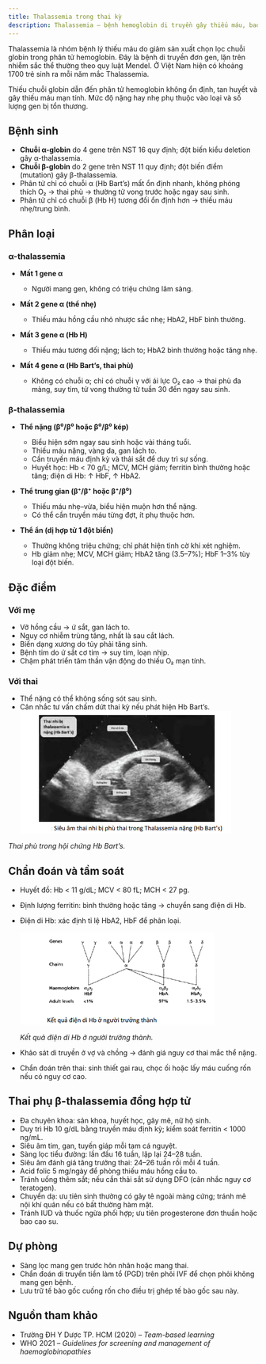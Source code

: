 ```yaml
---
title: Thalassemia trong thai kỳ
description: Thalassemia – bệnh hemoglobin di truyền gây thiếu máu, bao gồm nguyên nhân, phân loại, biểu hiện lâm sàng, chẩn đoán tiền sản và quản lý thai kỳ.
---
```


Thalassemia là nhóm bệnh lý thiếu máu do giảm sản xuất chọn lọc chuỗi globin trong phân tử hemoglobin. Đây là bệnh di truyền đơn gen, lặn trên nhiễm sắc thể thường theo quy luật Mendel. Ở Việt Nam hiện có khoảng 1700 trẻ sinh ra mỗi năm mắc Thalassemia.

Thiếu chuỗi globin dẫn đến phân tử hemoglobin không ổn định, tan huyết và gây thiếu máu mạn tính. Mức độ nặng hay nhẹ phụ thuộc vào loại và số lượng gen bị tổn thương.

## Bệnh sinh

- **Chuỗi α-globin** do 4 gene trên NST 16 quy định; đột biến kiểu deletion gây α-thalassemia.
- **Chuỗi β-globin** do 2 gene trên NST 11 quy định; đột biến điểm (mutation) gây β-thalassemia.
- Phân tử chỉ có chuỗi α (Hb Bart’s) mất ổn định nhanh, không phóng thích O₂ → thai phù → thường tử vong trước hoặc ngay sau sinh.
- Phân tử chỉ có chuỗi β (Hb H) tương đối ổn định hơn → thiếu máu nhẹ/trung bình.

## Phân loại

### α-thalassemia

- **Mất 1 gene α**

  - Người mang gen, không có triệu chứng lâm sàng.

- **Mất 2 gene α (thể nhẹ)**

  - Thiếu máu hồng cầu nhỏ nhược sắc nhẹ; HbA2, HbF bình thường.

- **Mất 3 gene α (Hb H)**

  - Thiếu máu tương đối nặng; lách to; HbA2 bình thường hoặc tăng nhẹ.

- **Mất 4 gene α (Hb Bart’s, thai phù)**

  - Không có chuỗi α; chỉ có chuỗi γ với ái lực O₂ cao → thai phù đa màng, suy tim, tử vong thường từ tuần 30 đến ngay sau sinh.

### β-thalassemia

- **Thể nặng (β⁰/β⁰ hoặc β⁰/β⁰ kép)**

  - Biểu hiện sớm ngay sau sinh hoặc vài tháng tuổi.
  - Thiếu máu nặng, vàng da, gan lách to.
  - Cần truyền máu định kỳ và thải sắt để duy trì sự sống.
  - Huyết học: Hb < 70 g/L; MCV, MCH giảm; ferritin bình thường hoặc tăng; điện di Hb: ↑ HbF, ↑ HbA2.

- **Thể trung gian (β⁺/β⁺ hoặc β⁺/β⁰)**

  - Thiếu máu nhẹ–vừa, biểu hiện muộn hơn thể nặng.
  - Có thể cần truyền máu từng đợt, ít phụ thuộc hơn.

- **Thể ẩn (dị hợp tử 1 đột biến)**

  - Thường không triệu chứng; chỉ phát hiện tình cờ khi xét nghiệm.
  - Hb giảm nhẹ; MCV, MCH giảm; HbA2 tăng (3.5–7%); HbF 1–3% tùy loại đột biến.

## Đặc điểm

### Với mẹ

- Vỡ hồng cầu → ứ sắt, gan lách to.
- Nguy cơ nhiễm trùng tăng, nhất là sau cắt lách.
- Biến dạng xương do tủy phải tăng sinh.
- Bệnh tim do ứ sắt cơ tim → suy tim, loạn nhịp.
- Chậm phát triển tâm thần vận động do thiếu O₂ mạn tính.

### Với thai

- Thể nặng có thể không sống sót sau sinh.
- Cân nhắc tư vấn chấm dứt thai kỳ nếu phát hiện Hb Bart’s.
  ![Thai phù trong hội chứng Bart](../../../../assets/san-khoa/thieu-mau-hong-cau-nho-nhuoc-sac/thai-phu-trong-hoi-chung-Bart.png)

_Thai phù trong hội chứng Hb Bart’s._

## Chẩn đoán và tầm soát

- Huyết đồ: Hb < 11 g/dL; MCV < 80 fL; MCH < 27 pg.
- Định lượng ferritin: bình thường hoặc tăng → chuyển sang điện di Hb.
- Điện di Hb: xác định tỉ lệ HbA2, HbF để phân loại.

  ![Kết quả điện di Hb ở người trưởng thành](../../../../assets/san-khoa/thieu-mau-hong-cau-nho-nhuoc-sac/ket-qua-dien-di-Hb-o-nguoi-truong-thanh.png)

  _Kết quả điện di Hb ở người trưởng thành._

- Khảo sát di truyền ở vợ và chồng → đánh giá nguy cơ thai mắc thể nặng.
- Chẩn đoán trên thai: sinh thiết gai rau, chọc ối hoặc lấy máu cuống rốn nếu có nguy cơ cao.

## Thai phụ β-thalassemia đồng hợp tử

- Đa chuyên khoa: sản khoa, huyết học, gây mê, nữ hộ sinh.
- Duy trì Hb 10 g/dL bằng truyền máu định kỳ; kiểm soát ferritin < 1000 ng/mL.
- Siêu âm tim, gan, tuyến giáp mỗi tam cá nguyệt.
- Sàng lọc tiểu đường: lần đầu 16 tuần, lặp lại 24–28 tuần.
- Siêu âm đánh giá tăng trưởng thai: 24–26 tuần rồi mỗi 4 tuần.
- Acid folic 5 mg/ngày để phòng thiếu máu hồng cầu to.
- Tránh uống thêm sắt; nếu cần thải sắt sử dụng DFO (cân nhắc nguy cơ teratogen).
- Chuyển dạ: ưu tiên sinh thường có gây tê ngoài màng cứng; tránh mê nội khí quản nếu có bất thường hàm mặt.
- Tránh IUD và thuốc ngừa phối hợp; ưu tiên progesterone đơn thuần hoặc bao cao su.

## Dự phòng

- Sàng lọc mang gen trước hôn nhân hoặc mang thai.
- Chẩn đoán di truyền tiền làm tổ (PGD) trên phôi IVF để chọn phôi không mang gen bệnh.
- Lưu trữ tế bào gốc cuống rốn cho điều trị ghép tế bào gốc sau này.

## Nguồn tham khảo

- Trường ĐH Y Dược TP. HCM (2020) – _Team-based learning_
- WHO 2021 – _Guidelines for screening and management of haemoglobinopathies_
